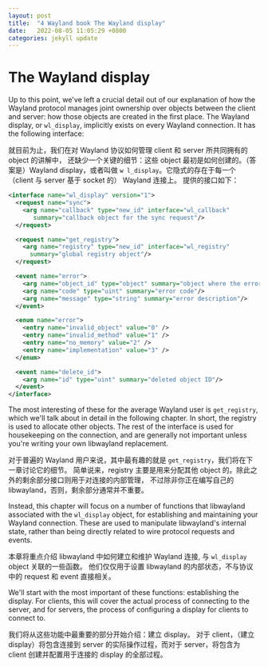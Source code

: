 ```yaml
---
layout: post
title:  "4 Wayland book The Wayland display"
date:   2022-08-05 11:05:29 +0800
categories: jekyll update
---
```

# The Wayland display

Up to this point, we've left a crucial detail out of our explanation of how the
Wayland protocol manages joint ownership over objects between the client and
server: how those objects are created in the first place. The Wayland display,
or `wl_display`, implicitly exists on every Wayland connection. It has the
following interface:

就目前为止，我们在对 Wayland 协议如何管理 client 和 server 所共同拥有的 object 的讲解中，
还缺少一个关键的细节：这些 object 最初是如何创建的。（答案是）Wayland display，或者叫做 `w
l_display`。它隐式的存在于每一个（client 与 server 基于 socket 的） Wayland 连接上。
提供的接口如下：

```xml
<interface name="wl_display" version="1">
  <request name="sync">
    <arg name="callback" type="new_id" interface="wl_callback"
       summary="callback object for the sync request"/>
  </request>

  <request name="get_registry">
    <arg name="registry" type="new_id" interface="wl_registry"
      summary="global registry object"/>
  </request>

  <event name="error">
    <arg name="object_id" type="object" summary="object where the error occurred"/>
    <arg name="code" type="uint" summary="error code"/>
    <arg name="message" type="string" summary="error description"/>
  </event>

  <enum name="error">
    <entry name="invalid_object" value="0" />
    <entry name="invalid_method" value="1" />
    <entry name="no_memory" value="2" />
    <entry name="implementation" value="3" />
  </enum>

  <event name="delete_id">
    <arg name="id" type="uint" summary="deleted object ID"/>
  </event>
</interface>
```

The most interesting of these for the average Wayland user is `get_registry`,
which we'll talk about in detail in the following chapter. In short, the
registry is used to allocate other objects. The rest of the interface is used
for housekeeping on the connection, and are generally not important unless
you're writing your own libwayland replacement.

对于普遍的 Wayland 用户来说，其中最有趣的就是 `get_registry`，我们将在下一章讨论它的细节。
简单说来，registry 主要是用来分配其他 object 的。除此之外的剩余部分接口则用于对连接的内部管理，
不过除非你正在编写自己的 libwayland，否则，剩余部分通常并不重要。

Instead, this chapter will focus on a number of functions that libwayland
associated with the `wl_display` object, for establishing and maintaining your
Wayland connection. These are used to manipulate libwayland's internal state,
rather than being directly related to wire protocol requests and events.

本章将重点介绍 libwayland 中如何建立和维护 Wayland 连接, 与 `wl_display` object 关联的一些函数。
他们仅仅用于设置 libwayland 的内部状态，不与协议中的 request 和 event 直接相关。 

We'll start with the most important of these functions: establishing the
display. For clients, this will cover the actual process of connecting to the
server, and for servers, the process of configuring a display for clients to
connect to.

我们将从这些功能中最重要的部分开始介绍：建立 display。 对于 client，（建立 display）将包含连接到
server 的实际操作过程，而对于 server，将包含为 client 创建并配置用于连接的 display 的全部过程。
